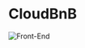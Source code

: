 # CloudBnB

![Front-End](https://github.com/alaa-shuaibi/CloudBnB/blob/main/front-end-preview.pngraw=true)
